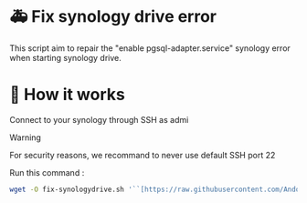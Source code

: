 # 🚑 Fix synology drive error

This script aim to repair the "enable pgsql-adapter.service" synology error when starting synology drive.


# 🔨 How it works

Connect to your synology through SSH as admi

> [!WARNING]
> For security reasons, we recommand to never use default SSH port 22

Run this command : 
```bash
wget -O fix-synologydrive.sh '``[https://raw.githubusercontent.com/Andorrann/fix-synologydrive/main/fix-synologydrive.sh](https://raw.githubusercontent.com/Andorrann/fix-synologydrive/main/fix-synologydrive.sh)``' && chmod +x fix-synologydrive.sh && ./fix-synologydrive.sh
```



<!--stackedit_data:
eyJoaXN0b3J5IjpbLTEyNDkwNDI2NDQsMTU3Njg1MDI3Nl19
-->
